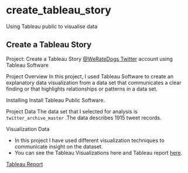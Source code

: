 # create_tableau_story
Using Tableau public to visualise data

## Create a Tableau Story
Project: Create a Tableau Story [@WeRateDogs Twitter](https://twitter.com/dog_rates/) account using Tableau Software

Project Overview
In this project, I used Tableau Software to create an explanatory data visualization from a data set that communicates a clear finding or that highlights relationships or patterns in a data set.

Installing
Install Tableau Public Software.

Project Data
The data set that I selected for analysis is `twitter_archive_master` .The data describes 1915 tweet records.

Visualization Data
- In this project I have used different visualization techniques to communicate insight on the dataset.
- You can see the Tableau Visualizations here and Tableau report [here](https://public.tableau.com/profile/hindam#!/vizhome/WeRateDogs_story/Dog_Story).

[Tableau Report](https://hindamosh.github.io/create_tableau_story/)

